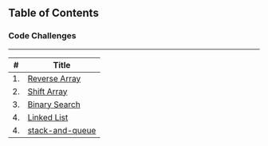 ## Table of Contents

### Code Challenges

--------------------------------------------

| #             | Title         |
| ------------- | ------------- |
| 1. | [Reverse Array](https://github.com/MohdAzzam/data-structures-and-algorithms-401/blob/array-reverse/javascript/arrays/challenges/arrayReverse/array-reverse.js) |
| 2. | [Shift Array](https://github.com/MohdAzzam/data-structures-and-algorithms-401/tree/main/javascript/arrays/challenges/arrayShift) |
| 3. | [Binary Search](https://github.com/MohdAzzam/data-structures-and-algorithms-401/tree/main/javascript/arrays/challenges/array-binary-search) |
| 4. | [Linked List](https://github.com/MohdAzzam/data-structures-and-algorithms-401/tree/main/javascript/linked-list)
| 4. | [stack-and-queue ](https://github.com/MohdAzzam/data-structures-and-algorithms-401/tree/main/javascript/stack-and-queue)

